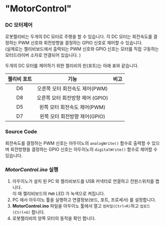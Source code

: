 # "MotorControl"



### DC 모터제어

로봇젤리비는 두개의 DC 모터로 주행을 할 수 있습니다. 각 DC 모터는 회전속도를 결정하는 PWM 신호와 회전방향을 결정하는 GPIO 신호로  제어할 수 있습니다.   
 (실제로는 젤리비보드에서 출력되는 PWM 신호와 GPIO 신호는 모터를 직접 구동하는 모터드라이버 소자로 연결되어 있습니다. ) 

두개의 DC 모터를 제어하기 위한 젤리비의 핀(포트)는 아래 표와 같습니다. 

| 젤리비 포트 |               기능               | 비고 |
| :---------: | :------------------------------: | :--: |
|     D6      |  오른쪽 모터 회전속도 제어(PWM)  |      |
|     D8      | 오른쪽 모터 회전방향 제어 (GPIO) |      |
|     D5      |   왼쪽 모터 회전속도 제어(PWM)   |      |
|     D7      |  왼쪽 모터 회전방향 제어(GPIO)   |      |



### Source Code

회전속도를 결정하는 PWM 신호는 아두이노의 `analogWrite()` 함수로 출력할 수 있으며 회전방향을 결정하는 GPIO 신호는 아두이노의 `digitalWrite()` 함수로 제어할 수 있습니다.  



### _MotorControl.ino_ 실행

1. 아두이노가 설치 된 PC 와 젤리비보드를 USB 커넥터로 연결하고 전원스위치를 켭니다.   
   이 때 젤리비보드의 `PWR` LED 가 녹색으로 켜집니다. 
2. PC 에서 아두이노 툴을 실행하고 연결정보(보드, 포트, 프로세서) 를 설정합니다. 
3. **MotorControl.ino** 파일을 아두이노 툴에서 열고 `컴파일(Ctrl+R)`하고 `업로드(Ctrl+U)` 합니다.
4. 로봇젤리비의 양쪽 모터의 동작을 확인 합니다. 